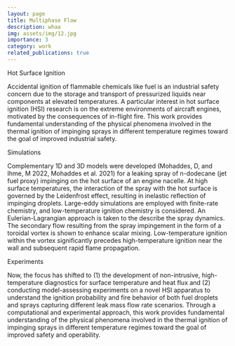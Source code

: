 ```yaml
---
layout: page
title: Multiphase Flow
description: whaa
img: assets/img/12.jpg
importance: 3
category: work
related_publications: true
---
```


Hot Surface Ignition

Accidental ignition of flammable chemicals like fuel is an industrial safety concern due to the storage and transport of pressurized liquids near components at elevated temperatures. A particular interest in hot surface ignition (HSI) research is on the extreme environments of aircraft engines, motivated by the consequences of in-flight fire. This work provides fundamental understanding of the physical phenomena involved in the thermal ignition of impinging sprays in different temperature regimes toward the goal of improved industrial safety.

Simulations




Complementary 1D and 3D models were developed (Mohaddes, D, and Ihme, M 2022, Mohaddes et al. 2021) for a leaking spray of n-dodecane (jet fuel proxy) impinging on the hot surface of an engine nacelle. At high surface temperatures, the interaction of the spray with the hot surface is governed by the Leidenfrost effect, resulting in inelastic reflection of impinging droplets. Large-eddy simulations are employed with finite-rate chemistry, and low-temperature ignition chemistry is considered. An Eulerian-Lagrangian approach is taken to the describe the spray dynamics. The secondary flow resulting from the spray impingement in the form of a toroidal vortex is shown to enhance scalar mixing. Low-temperature ignition within the vortex significantly precedes high-temperature ignition near the wall and subsequent rapid flame propagation.

Experiments

Now, the focus has shifted to (1) the development of non-intrusive, high-temperature diagnostics for surface temperature and heat flux and (2) conducting model-assessing experiments on a novel HSI apparatus to understand the ignition probability and fire behavior of both fuel droplets and sprays capturing different leak mass flow rate scenarios. Through a computational and experimental approach, this work provides fundamental understanding of the physical phenomena involved in the thermal ignition of impinging sprays in different temperature regimes toward the goal of improved safety and operability.